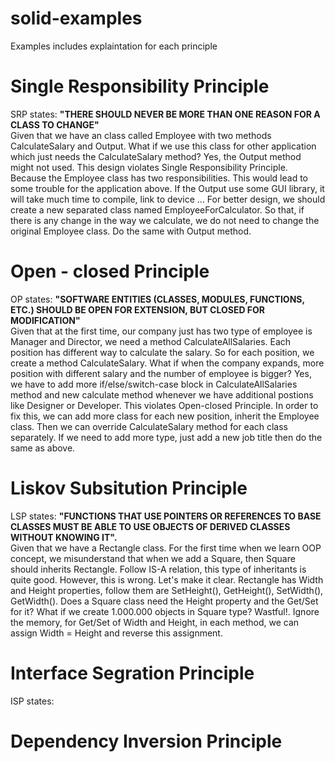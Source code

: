 # solid-examples
Examples includes explaintation for each principle
# Single Responsibility Principle
SRP states: <b>"THERE SHOULD NEVER BE MORE THAN ONE REASON FOR A CLASS TO CHANGE"</b><br>
Given that we have an class called Employee with two methods CalculateSalary and Output. What if we use this class for other application which just needs the CalculateSalary method? Yes, the Output method might not used. This design violates Single Responsibility Principle. Because the Employee class has two responsibilities. This would lead to some trouble for the application above. If the Output use some GUI library, it will take much time to compile, link to device ...
For better design, we should create a new separated class named EmployeeForCalculator. So that, if there is any change in the way we calculate, we do not need to change the original Employee class. Do the same with Output method.
# Open - closed Principle
OP states: <b>"SOFTWARE ENTITIES (CLASSES, MODULES, FUNCTIONS, ETC.) SHOULD BE OPEN FOR EXTENSION, BUT CLOSED FOR MODIFICATION"</b><br>
Given that at the first time, our company just has two type of employee is Manager and Director, we need a method CalculateAllSalaries. Each position has different way to calculate the salary. So for each position, we create a method CalculateSalary. What if when the company expands, more position with different salary and the number of employee is bigger? Yes, we have to add more if/else/switch-case block in CalculateAllSalaries method and new calculate method whenever we have additional postions like Designer or Developer. This violates Open-closed Principle.
In order to fix this, we can add more class for each new position, inherit the Employee class. Then we can override CalculateSalary method for each class separately. If we need to add more type, just add a new job title then do the same as above.
# Liskov Subsitution Principle
LSP states: <b>"FUNCTIONS THAT USE POINTERS OR REFERENCES TO BASE CLASSES MUST BE ABLE TO USE OBJECTS OF DERIVED CLASSES WITHOUT KNOWING IT".</b><br>
Given that we have a Rectangle class. For the first time when we learn OOP concept, we misunderstand that when we add a Square, then Square should inherits Rectangle. Follow IS-A relation, this type of inheritants is quite good. However, this is wrong. Let's make it clear. Rectangle has Width and Height properties, follow them are SetHeight(), GetHeight(), SetWidth(), GetWidth(). Does a Square class need the Height property and the Get/Set for it? What if we create 1.000.000 objects in Square type? Wastful!. Ignore the memory, for Get/Set of Width and Height, in each method, we can assign Width = Height and reverse this assignment.

# Interface Segration Principle
ISP states: <b></b>
# Dependency Inversion Principle
